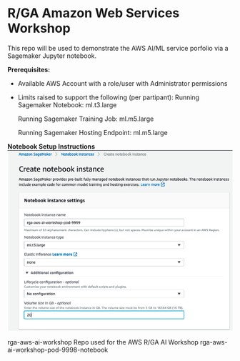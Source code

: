 # R/GA Amazon Web Services Workshop
This repo will be used to demonstrate the AWS AI/ML service porfolio via a Sagemaker Jupyter notebook.

**Prerequisites:**
* Available AWS Account with a role/user with Administrator permissions
* Limits raised to support the following (per partipant):
	Running Sagemaker Notebook:
	ml.t3.large

	Running Sagemaker Training Job:
	ml.m5.large

	Running Sagemaker Hosting Endpoint:
	ml.m5.large

**Notebook Setup Instructions**
![create note book](images/create-notebook-1.png "Create Notebook")

rga-aws-ai-workshop
Repo used for the AWS R/GA AI Workshop
rga-aws-ai-workshop-pod-9998-notebook

